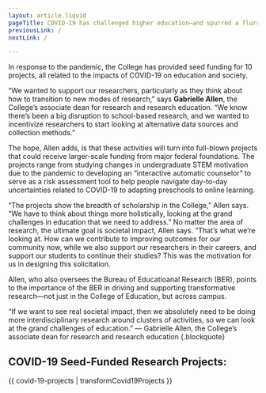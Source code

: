 ```yaml
---
layout: article.liquid
pageTitle: COVID-19 has challenged higher education—and spurred a flurry of research activity in the College of Education
previousLink: /
nextLink: /

---
```

In response to the pandemic, the College has provided seed funding for 10 projects, all related to the impacts of COVID-19 on education and society.

“We wanted to support our researchers, particularly as they think about how to transition to new modes of research,” says **Gabrielle Allen**, the College’s associate dean for research and research education. “We know there’s been a big disruption to school-based research, and we wanted to incentivize researchers to start looking at alternative data sources and collection methods.” 

The hope, Allen adds, is that these activities will turn into full-blown projects that could receive larger-scale funding from major federal foundations. The projects range from studying changes in undergraduate STEM motivation due to the pandemic to developing an “interactive automatic counselor” to serve as a risk assessment tool to help people navigate day-to-day uncertainties related to COVID-19 to adapting preschools to online learning.

“The projects show the breadth of scholarship in the College,” Allen says. “We have to think about things more holistically, looking at the grand challenges in education that we need to address.” No matter the area of research, the ultimate goal is societal impact, Allen says. “That’s what we’re looking at. How can we contribute to improving outcomes for our community now, while we also support our researchers in their careers, and support our students to continue their studies? This was the motivation for us in designing this solicitation.

Allen, who also oversees the Bureau of Educatioanal Research (BER), points to the importance of the BER in driving and supporting transformative research—not just in the College of Education, but across campus.

“If we want to see real societal impact, then we absolutely need to be doing more interdisciplinary research around clusters of activities, so we can look at the grand challenges of education.” — Gabrielle Allen, the College’s associate dean for research and research education {.blockquote}

## COVID-19 Seed-Funded Research Projects:

{{ covid-19-projects | transformCovid19Projects }}